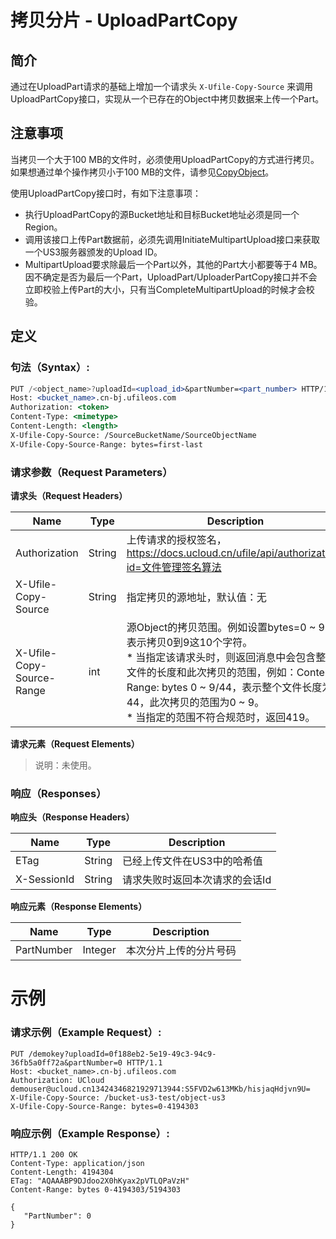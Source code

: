 # 拷贝分片 - UploadPartCopy

## 简介

通过在UploadPart请求的基础上增加一个请求头 `X-Ufile-Copy-Source` 来调用UploadPartCopy接口，实现从一个已存在的Object中拷贝数据来上传一个Part。

## **注意事项**

当拷贝一个大于100 MB的文件时，必须使用UploadPartCopy的方式进行拷贝。如果想通过单个操作拷贝小于100 MB的文件，请参见[CopyObject](https://docs.ucloud.cn/api/ufile-api/copy)。

使用UploadPartCopy接口时，有如下注意事项：

- 执行UploadPartCopy的源Bucket地址和目标Bucket地址必须是同一个Region。
- 调用该接口上传Part数据前，必须先调用InitiateMultipartUpload接口来获取一个US3服务器颁发的Upload ID。
- MultipartUpload要求除最后一个Part以外，其他的Part大小都要等于4 MB。因不确定是否为最后一个Part，UploadPart/UploaderPartCopy接口并不会立即校验上传Part的大小，只有当CompleteMultipartUpload的时候才会校验。

## 定义

### ****句法（Syntax）:****

```jsx
PUT /<object_name>?uploadId=<upload_id>&partNumber=<part_number> HTTP/1.1
Host: <bucket_name>.cn-bj.ufileos.com
Authorization: <token>
Content-Type: <mimetype>
Content-Length: <length>
X-Ufile-Copy-Source: /SourceBucketName/SourceObjectName
X-Ufile-Copy-Source-Range: bytes=first-last
```

### **请求参数（Request Parameters）**

**请求头（Request Headers）**

| Name                      | Type   | Description                                                  | Required |
| ------------------------- | ------ | ------------------------------------------------------------ | -------- |
| Authorization             | String | 上传请求的授权签名，https://docs.ucloud.cn/ufile/api/authorization?id=文件管理签名算法 | Yes      |
| X-Ufile-Copy-Source       | String | 指定拷贝的源地址，默认值：无                                 | Yes      |
| X-Ufile-Copy-Source-Range | int    | 源Object的拷贝范围。例如设置bytes=0 ~ 9，表示拷贝0到9这10个字符。<br>* 当指定该请求头时，则返回消息中会包含整个文件的长度和此次拷贝的范围，例如：Content-Range: bytes 0 ~ 9/44，表示整个文件长度为44，此次拷贝的范围为0 ~ 9。<br>* 当指定的范围不符合规范时，返回419。 | Yes      |


**请求元素（Request Elements）**

> 说明：未使用。
> 

### **响应（Responses）**

**响应头（Response Headers）**

| Name | Type | Description |
| --- | --- | --- |
| ETag | String | 已经上传文件在US3中的哈希值 |
| X-SessionId | String | 请求失败时返回本次请求的会话Id |

**响应元素（Response Elements）**

| Name | Type | Description |
| --- | --- | --- |
| PartNumber | Integer | 本次分片上传的分片号码 |

# **示例**

### **请求示例（Example Request）:**

```
PUT /demokey?uploadId=0f188eb2-5e19-49c3-94c9-36fb5a0ff72a&partNumber=0 HTTP/1.1
Host: <bucket_name>.cn-bj.ufileos.com
Authorization: UCloud demouser@ucloud.cn13424346821929713944:S5FVD2w613MKb/hisjaqHdjvn9U=
X-Ufile-Copy-Source: /bucket-us3-test/object-us3
X-Ufile-Copy-Source-Range: bytes=0-4194303
```

### **响应示例（Example Response）:**

```
HTTP/1.1 200 OK
Content-Type: application/json
Content-Length: 4194304
ETag: "AQAAABP9DJdoo2X0hKyax2pVTLQPaVzH"
Content-Range: bytes 0-4194303/5194303

{
   "PartNumber": 0
}
```
